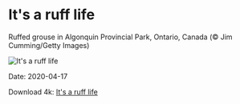 # It's a ruff life

Ruffed grouse in Algonquin Provincial Park, Ontario, Canada (© Jim Cumming/Getty Images)

![It's a ruff life](https://bing.com/th?id=OHR.AlgonquinGrouse_EN-US8719024446_UHD.jpg&rf=LaDigue_UHD.jpg&pid=hp&w=1024&h=576)

Date: 2020-04-17

Download 4k: [It's a ruff life](https://bing.com/th?id=OHR.AlgonquinGrouse_EN-US8719024446_UHD.jpg&rf=LaDigue_UHD.jpg&pid=hp&w=3840&h=2160)

